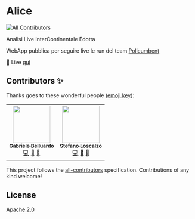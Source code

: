 # Alice
<!-- ALL-CONTRIBUTORS-BADGE:START - Do not remove or modify this section -->
[![All Contributors](https://img.shields.io/badge/all_contributors-1-orange.svg?style=flat-square)](#contributors-)
<!-- ALL-CONTRIBUTORS-BADGE:END -->

Analisi Live InterContinentale Edotta

WebApp pubblica per seguire live le run del team [Policumbent](https://www.policumbent.it/)

:rocket: Live [qui](https://www.policumbent.it/alice)

## Contributors ✨

Thanks goes to these wonderful people ([emoji key](https://allcontributors.org/docs/en/emoji-key)):

<!-- ALL-CONTRIBUTORS-LIST:START - Do not remove or modify this section -->
<!-- prettier-ignore-start -->
<!-- markdownlint-disable -->
<table>
  <tr>
    <td align="center"><a href="https://gabelluardo.github.io"><img src="https://avatars.githubusercontent.com/u/42920247?v=4?s=100" width="100px;" alt=""/><br /><sub><b>Gabriele Belluardo</b></sub></a><br /><a href="https://github.com/policumbent/alice/commits?author=gabelluardo" title="Code">💻</a> <a href="https://github.com/policumbent/alice/commits?author=gabelluardo" title="Documentation">📖</a> <a href="#ideas-gabelluardo" title="Ideas, Planning, & Feedback">🤔</a></td>
    <td align="center"><a href="https://github.com/stelosca96"><img src="https://avatars.githubusercontent.com/u/44433696?v=4?s=100" width="100px;" alt=""/><br /><sub><b>Stefano Loscalzo</b></sub></a><br /><a href="https://github.com/policumbent/alice/commits?author=stelosca96" title="Code">💻</a> <a href="#design-stelosca96" title="Design">🎨</a> <a href="#ideas-stelosca96" title="Ideas, Planning, & Feedback">🤔</a></td>
  </tr>
</table>

<!-- markdownlint-restore -->
<!-- prettier-ignore-end -->

<!-- ALL-CONTRIBUTORS-LIST:END -->

This project follows the [all-contributors](https://github.com/all-contributors/all-contributors) specification. Contributions of any kind welcome!

## License

[Apache 2.0](https://github.com/policumbent/alice)